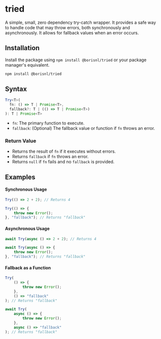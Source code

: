# tried

A simple, small, zero dependency try-catch wrapper. It provides a safe way to handle code that may throw errors, both synchronously and asynchronously. It allows for fallback values when an error occurs.

## Installation

Install the package using `npm install @borisnl/tried` or your package manager's equivalent.

```bash
npm install @borisnl/tried
```

## Syntax

```typescript
Try<T>(
  fn: () => T | Promise<T>,
  fallback?: T | (() => T | Promise<T>)
): T | Promise<T>
```

- `fn`: The primary function to execute.
- `fallback`: (Optional) The fallback value or function if `fn` throws an error.

### Return Value

- Returns the result of `fn` if it executes without errors.
- Returns `fallback` if `fn` throws an error.
- Returns `null` if `fn` fails and no `fallback` is provided.

## Examples

#### Synchronous Usage

```typescript
Try(() => 2 + 2); // Returns 4

Try(() => {
	throw new Error();
}, "fallback"); // Returns "fallback"
```

#### Asynchronous Usage

```typescript
await Try(async () => 2 + 2); // Returns 4

await Try(async () => {
	throw new Error();
}, "fallback"); // Returns "fallback"
```

#### Fallback as a Function

```typescript
Try(
	() => {
		throw new Error();
	},
	() => "fallback"
); // Returns "fallback"

await Try(
	async () => {
		throw new Error();
	},
	async () => "fallback"
); // Returns "fallback"
```

